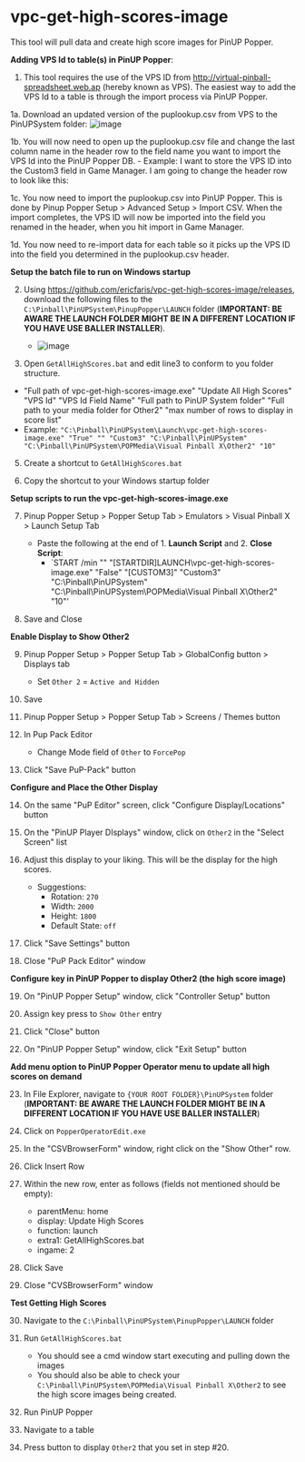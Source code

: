 # vpc-get-high-scores-image

This tool will pull data and create high score images for PinUP Popper.

**Adding VPS Id to table(s) in PinUP Popper**:

1. This tool requires the use of the VPS ID from http://virtual-pinball-spreadsheet.web.ap (hereby known as VPS).  The easiest way to add the VPS Id to a table is through the import process via PinUP Popper.

1a. Download an updated version of the puplookup.csv from VPS to the PinUPSystem folder:
    ![image](https://user-images.githubusercontent.com/1703672/158044621-02b8ebba-1be9-4a75-b8a7-4e6cdfb711b9.png)

1b. You will now need to open up the puplookup.csv file and change the last column name in the header row to the field name you want to import the VPS Id into the PinUP Popper DB.
    - Example:  I want to store the VPS ID into the Custom3 field in Game Manager.  I am going to change the header row to look like this:
    

1c. You now need to import the puplookup.csv into PinUP Popper.  This is done by Pinup Popper Setup > Advanced Setup > Import CSV.   When the import completes, the VPS ID will now be imported into the field you renamed in the header, when you hit import in Game Manager.

1d. You now need to re-import data for each table so it picks up the VPS ID into the field you determined in the puplookup.csv header.


**Setup the batch file to run on Windows startup**

2. Using https://github.com/ericfaris/vpc-get-high-scores-image/releases, download the following files to the `C:\Pinball\PinUPSystem\PinupPopper\LAUNCH` folder (**IMPORTANT: BE AWARE THE LAUNCH FOLDER MIGHT BE IN A DIFFERENT LOCATION IF YOU HAVE USE BALLER INSTALLER**).
    - ![image](https://user-images.githubusercontent.com/1703672/148884386-6ab53c8e-c254-44a6-af6f-e38ea9a11d14.png)
    
    

3. Open `GetAllHighScores.bat` and edit line3 to conform to you folder structure.
- "Full path of vpc-get-high-scores-image.exe" "Update All High Scores" "VPS Id" "VPS Id Field Name" "Full path to PinUP System folder" "Full path to your media folder for Other2" "max number of rows to display in score list"
- Example: `"C:\Pinball\PinUPSystem\Launch\vpc-get-high-scores-image.exe" "True" "" "Custom3" "C:\Pinball\PinUPSystem" "C:\Pinball\PinUPSystem\POPMedia\Visual Pinball X\Other2" "10"`
    
5. Create a shortcut to `GetAllHighScores.bat`

6. Copy the shortcut to your Windows startup folder

**Setup scripts to run the vpc-get-high-scores-image.exe**

7. Pinup Popper Setup > Popper Setup Tab > Emulators > Visual Pinball X > Launch Setup Tab
    - Paste the following at the end of 1. **Launch Script** and 2. **Close Script**:
        - `START /min "" "[STARTDIR]LAUNCH\vpc-get-high-scores-image.exe" "False" "[CUSTOM3]" "Custom3" "C:\Pinball\PinUPSystem" "C:\Pinball\PinUPSystem\POPMedia\Visual Pinball X\Other2" "10"'
        
8. Save and Close

**Enable Display to Show Other2**

9. Pinup Popper Setup > Popper Setup Tab > GlobalConfig button > Displays tab
    - Set `Other 2` = `Active and Hidden`
    
10. Save

11. Pinup Popper Setup > Popper Setup Tab > Screens / Themes button

12. In Pup Pack Editor
    - Change Mode field of `Other` to `ForcePop`
    
13. Click "Save PuP-Pack" button

**Configure and Place the Other Display**

14. On the same "PuP Editor" screen, click "Configure Display/Locations" button

15. On the "PinUP Player DIsplays" window, click on `Other2` in the "Select Screen" list

16. Adjust this display to your liking.  This will be the display for the high scores.
    - Suggestions:
        - Rotation: `270`
        - Width: `2000`
        - Height: `1800`
        - Default State: `off`
        
17. Click "Save Settings" button

18. Close "PuP Pack Editor" window

**Configure key in PinUP Popper to display Other2 (the high score image)**

19. On "PinUP Popper Setup" window, click "Controller Setup" button

20. Assign key press to `Show Other` entry

21. Click "Close" button

22. On "PinUP Popper Setup" window, click "Exit Setup" button

**Add menu option to PinUP Popper Operator menu to update all high scores on demand**

23. In File Explorer, navigate to `{YOUR ROOT FOLDER}\PinUPSystem`  folder (**IMPORTANT: BE AWARE THE LAUNCH FOLDER MIGHT BE IN A DIFFERENT LOCATION IF YOU HAVE USE BALLER INSTALLER**)

24. Click on `PopperOperatorEdit.exe`

25. In the "CSVBrowserForm" window, right click on the "Show Other" row.

26. Click Insert Row

27. Within the new row, enter as follows (fields not mentioned should be empty):
    - parentMenu: home
    - display: Update High Scores
    - function: launch
    - extra1: GetAllHighScores.bat
    - ingame: 2
    
28. Click Save

29. Close "CVSBrowserForm" window

**Test Getting High Scores**

30. Navigate to the `C:\Pinball\PinUPSystem\PinupPopper\LAUNCH` folder

31. Run `GetAllHighScores.bat`
    - You should see a cmd window start executing and pulling down the images
    - You should also be able to check your `C:\Pinball\PinUPSystem\POPMedia\Visual Pinball X\Other2` to see the high score images being created.

32. Run PinUP Popper

33. Navigate to a table

34. Press button to display `Other2` that you set in step #20.
